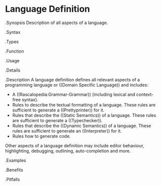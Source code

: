 # Language Definition

.Synopsis
Description of all aspects of a language.

.Syntax

.Types

.Function
       
.Usage

.Details

.Description
A language definition defines all relevant aspects of a programming language or ((Domain Specific Language)) and includes:

*  A ((Rascalopedia:Grammar-Grammar)) (including lexical and context-free syntax).
*  Rules to describe the textual formatting of a language. 
  These rules are sufficient to generate a ((Prettyprinter)) for it.
*  Rules that describe the ((Static Semantics)) of a language.
  These rules are sufficient to generate a ((Typechecker)).
*  Rules that describe the ((Dynamic Semantics)) of a language. 
  These rules are sufficient to generate an ((Interpreter)) for it.
*  Rules how to generate code.


Other aspects of a language definition may include editor behaviour, highlighting, debugging, outlining, auto-completion and more.

.Examples

.Benefits

.Pitfalls

